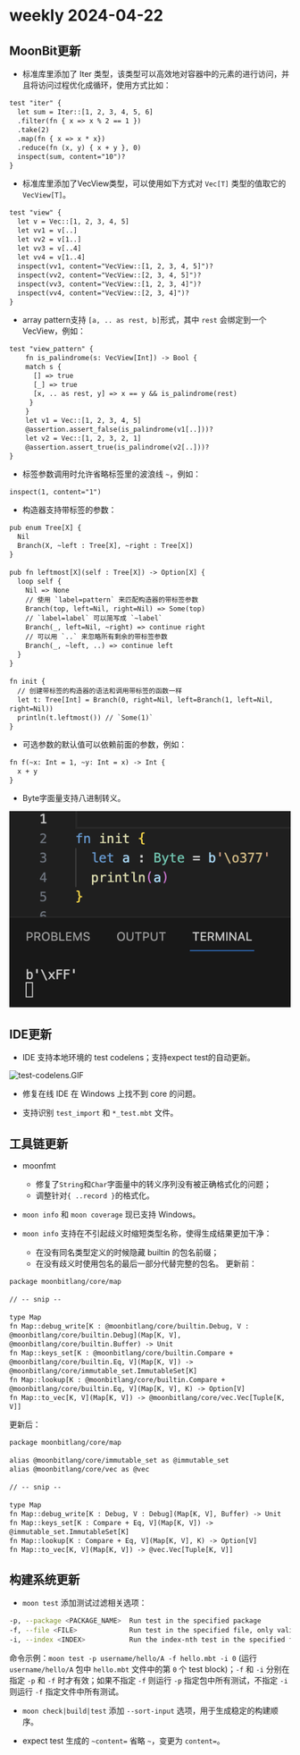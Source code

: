 # weekly 2024-04-22
## MoonBit更新

- 标准库里添加了 Iter 类型，该类型可以高效地对容器中的元素的进行访问，并且将访问过程优化成循环，使用方式比如：

```moonbit
test "iter" {
  let sum = Iter::[1, 2, 3, 4, 5, 6]
  .filter(fn { x => x % 2 == 1 })
  .take(2)
  .map(fn { x => x * x})
  .reduce(fn (x, y) { x + y }, 0)
  inspect(sum, content="10")?
}
```

- 标准库里添加了VecView类型，可以使用如下方式对 `Vec[T]` 类型的值取它的 `VecView[T]`。

```moonbit
test "view" {
  let v = Vec::[1, 2, 3, 4, 5]
  let vv1 = v[..]
  let vv2 = v[1..]
  let vv3 = v[..4]
  let vv4 = v[1..4]
  inspect(vv1, content="VecView::[1, 2, 3, 4, 5]")?
  inspect(vv2, content="VecView::[2, 3, 4, 5]")?
  inspect(vv3, content="VecView::[1, 2, 3, 4]")?
  inspect(vv4, content="VecView::[2, 3, 4]")?
}
```

- array pattern支持 `[a, .. as rest, b]`形式，其中 `rest` 会绑定到一个VecView，例如：

```moonbit
test "view_pattern" {
    fn is_palindrome(s: VecView[Int]) -> Bool {
    match s {
      [] => true
      [_] => true
      [x, .. as rest, y] => x == y && is_palindrome(rest)
     }
    }
    let v1 = Vec::[1, 2, 3, 4, 5]
    @assertion.assert_false(is_palindrome(v1[..]))?
    let v2 = Vec::[1, 2, 3, 2, 1]
    @assertion.assert_true(is_palindrome(v2[..]))?
}
```

- 标签参数调用时允许省略标签里的波浪线 `~`，例如：

```moonbit
inspect(1, content="1")
```

- 构造器支持带标签的参数：

```moonbit
pub enum Tree[X] {
  Nil
  Branch(X, ~left : Tree[X], ~right : Tree[X])
}

pub fn leftmost[X](self : Tree[X]) -> Option[X] {
  loop self {
    Nil => None
    // 使用 `label=pattern` 来匹配构造器的带标签参数
    Branch(top, left=Nil, right=Nil) => Some(top)
    // `label=label` 可以简写成 `~label`
    Branch(_, left=Nil, ~right) => continue right
    // 可以用 `..` 来忽略所有剩余的带标签参数
    Branch(_, ~left, ..) => continue left
  }
}

fn init {
  // 创建带标签的构造器的语法和调用带标签的函数一样
  let t: Tree[Int] = Branch(0, right=Nil, left=Branch(1, left=Nil, right=Nil))
  println(t.leftmost()) // `Some(1)`
}
```

- 可选参数的默认值可以依赖前面的参数，例如：

```moonbit
fn f(~x: Int = 1, ~y: Int = x) -> Int {
  x + y
}
```

- Byte字面量支持八进制转义。

![Byte.PNG](byte.PNG)

## IDE更新

- IDE 支持本地环境的 test codelens；支持expect test的自动更新。

![test-codelens.GIF](test-codelens.gif)

- 修复在线 IDE 在 Windows 上找不到 core 的问题。

- 支持识别 `test_import` 和 `*_test.mbt` 文件。

## 工具链更新

- moonfmt

  - 修复了`String`和`Char`字面量中的转义序列没有被正确格式化的问题；
  - 调整针对`{ ..record }`的格式化。

- `moon info` 和 `moon coverage` 现已支持 Windows。

- `moon info` 支持在不引起歧义时缩短类型名称，使得生成结果更加干净：
  - 在没有同名类型定义的时候隐藏 builtin 的包名前缀；
  - 在没有歧义时使用包名的最后一部分代替完整的包名。
    更新前：

```moonbit
package moonbitlang/core/map

// -- snip --

type Map
fn Map::debug_write[K : @moonbitlang/core/builtin.Debug, V : @moonbitlang/core/builtin.Debug](Map[K, V], @moonbitlang/core/builtin.Buffer) -> Unit
fn Map::keys_set[K : @moonbitlang/core/builtin.Compare + @moonbitlang/core/builtin.Eq, V](Map[K, V]) -> @moonbitlang/core/immutable_set.ImmutableSet[K]
fn Map::lookup[K : @moonbitlang/core/builtin.Compare + @moonbitlang/core/builtin.Eq, V](Map[K, V], K) -> Option[V]
fn Map::to_vec[K, V](Map[K, V]) -> @moonbitlang/core/vec.Vec[Tuple[K, V]]
```

更新后：

```moonbit
package moonbitlang/core/map

alias @moonbitlang/core/immutable_set as @immutable_set
alias @moonbitlang/core/vec as @vec

// -- snip --

type Map
fn Map::debug_write[K : Debug, V : Debug](Map[K, V], Buffer) -> Unit
fn Map::keys_set[K : Compare + Eq, V](Map[K, V]) -> @immutable_set.ImmutableSet[K]
fn Map::lookup[K : Compare + Eq, V](Map[K, V], K) -> Option[V]
fn Map::to_vec[K, V](Map[K, V]) -> @vec.Vec[Tuple[K, V]]
```

## 构建系统更新

- `moon test` 添加测试过滤相关选项：

```bash
-p, --package <PACKAGE_NAME>  Run test in the specified package
-f, --file <FILE>             Run test in the specified file, only valid when --package is specified
-i, --index <INDEX>           Run the index-nth test in the specified file, only valid when --file is specified

```

命令示例：`moon test -p username/hello/A -f hello.mbt -i 0` (运行 `username/hello/A` 包中 `hello.mbt` 文件中的第 `0` 个 test block)；`-f` 和 `-i` 分别在指定 `-p` 和 `-f` 时才有效；如果不指定 `-f` 则运行 `-p` 指定包中所有测试，不指定 `-i` 则运行 `-f` 指定文件中所有测试。

- `moon check|build|test` 添加 `--sort-input` 选项，用于生成稳定的构建顺序。

- expect test 生成的 `~content=` 省略 `~`，变更为 `content=`。

